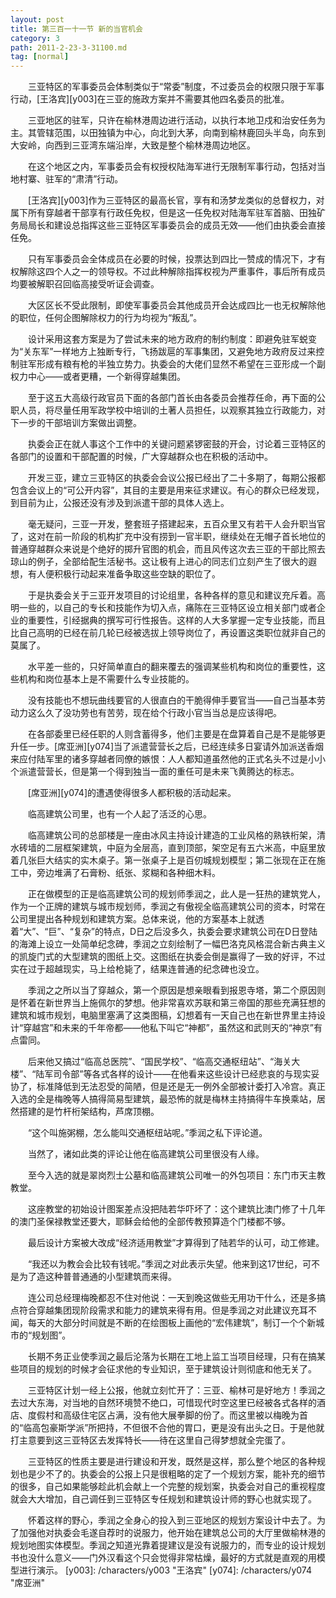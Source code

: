 ```yaml
---
layout: post
title: 第三百一十一节 新的当官机会
category: 3
path: 2011-2-23-3-31100.md
tag: [normal]
---
```


　　三亚特区的军事委员会体制类似于“常委”制度，不过委员会的权限只限于军事行动，[王洛宾][y003]在三亚的施政方案并不需要其他四名委员的批准。

　　三亚地区的驻军，只许在榆林港周边进行活动，以执行本地卫戍和治安任务为主。其管辖范围，以田独镇为中心，向北到大茅，向南到榆林鹿回头半岛，向东到大安岭，向西到三亚湾东端沿岸，大致是整个榆林港周边地区。

　　在这个地区之内，军事委员会有权授权陆海军进行无限制军事行动，包括对当地村寨、驻军的“肃清”行动。

　　[王洛宾][y003]作为三亚特区的最高长官，享有和汤梦龙类似的总督权力，对属下所有穿越者干部享有行政任免权，但是这一任免权对陆海军驻军首脑、田独矿务局局长和建设总指挥这些三亚特区军事委员会的成员无效——他们由执委会直接任免。

　　只有军事委员会全体成员在必要的时候，投票达到四比一赞成的情况下，才有权解除这四个人之一的领导权。不过此种解除指挥权视为严重事件，事后所有成员均要被解职召回临高接受听证会调查。

　　大区区长不受此限制，即使军事委员会其他成员开会达成四比一也无权解除他的职位，任何企图解除权力的行为均视为“叛乱”。

　　设计采用这套方案是为了尝试未来的地方政府的制约制度：即避免驻军蜕变为“关东军”一样地方上独断专行，飞扬跋扈的军事集团，又避免地方政府反过来控制驻军形成有粮有枪的半独立势力。执委会的大佬们显然不希望在三亚形成一个副权力中心——或者更糟，一个新得穿越集团。

　　至于这五大高级行政官员下面的各部门首长由各委员会推荐任命，再下面的公职人员，将尽量任用军政学校中培训的土著人员担任，以观察其独立行政能力，对下一步的干部培训方案做出调整。

　　执委会正在就人事这个工作中的关键问题紧锣密鼓的开会，讨论着三亚特区的各部门的设置和干部配置的时候，广大穿越群众也在积极的活动中。

　　开发三亚，建立三亚特区的执委会会议公报已经出了二十多期了，每期公报都包含会议上的“可公开内容”，其目的主要是用来征求建议。有心的群众已经发现，到目前为止，公报还没有涉及到派遣干部的具体人选上。

　　毫无疑问，三亚一开发，整套班子搭建起来，五百众里又有若干人会升职当官了，这对在前一阶段的机构扩充中没有捞到一官半职，继续处在无帽子首长地位的普通穿越群众来说是个绝好的掷升官图的机会，而且风传这次去三亚的干部比照去琼山的例子，全部给配生活秘书。这让极有上进心的同志们立刻产生了很大的遐想，有人便积极行动起来准备争取这些空缺的职位了。

　　于是执委会关于三亚开发项目的讨论组里，各种各样的意见和建议充斥着。高明一些的，以自己的专长和技能作为切入点，痛陈在三亚特区设立相关部门或者企业的重要性，引经据典的撰写可行性报告。这样的人大多掌握一定专业技能，而且比自己高明的已经在前几轮已经被选拔上领导岗位了，再设置这类职位就非自己的莫属了。

　　水平差一些的，只好简单直白的翻来覆去的强调某些机构和岗位的重要性，这些机构和岗位基本上是不需要什么专业技能的。

　　没有技能也不想玩曲线要官的人很直白的干脆得伸手要官当——自己当基本劳动力这么久了没功劳也有苦劳，现在给个行政小官当当总是应该得吧。

　　在各部委里已经任职的人则含蓄得多，他们主要是在盘算着自己是不是能够更升任一步。[席亚洲][y074]当了派遣营营长之后，已经连续多日宴请外加派送香烟来应付陆军里的诸多穿越者同僚的嫉恨：人人都知道虽然他的正式名头不过是小小个派遣营营长，但是第一个得到独当一面的重任可是未来飞黄腾达的标志。

　　[席亚洲][y074]的遭遇使得很多人都积极的活动起来。

　　临高建筑公司里，也有一个人起了活泛的心思。

　　临高建筑公司的总部楼是一座由冰风主持设计建造的工业风格的熟铁桁架，清水砖墙的二层框架建筑，中庭为全层高，直到顶部，架空足有五六米高，中庭里放着几张巨大结实的实木桌子。第一张桌子上是百仞城规划模型；第二张现在正在施工中，旁边堆满了石膏粉、纸张、浆糊和各种细木料。

　　正在做模型的正是临高建筑公司的规划师季润之，此人是一狂热的建筑党人，作为一个正牌的建筑与城市规划师，季润之有傲视全临高建筑公司的资本，时常在公司里提出各种规划和建筑方案。总体来说，他的方案基本上就透着“大”、“巨”、“复杂”的特点，D日之后没多久，执委会要求建筑公司在D日登陆的海滩上设立一处简单纪念碑，季润之立刻绘制了一幅巴洛克风格混合新古典主义的凯旋门式的大型建筑的图纸上交。这图纸在执委会倒是赢得了一致的好评，不过实在过于超越现实，马上给枪毙了，结果连普通的纪念碑也没立。

　　季润之之所以当了穿越众，第一个原因是想亲眼看到报恩寺塔，第二个原因则是怀着在新世界当上施佩尔的梦想。他非常喜欢苏联和第三帝国的那些充满狂想的建筑和城市规划，电脑里塞满了这类图稿，幻想着有一天自己也在新世界里主持设计“穿越宫”和未来的千年帝都——他私下叫它“神都”，虽然这和武则天的“神京”有点雷同。

　　后来他又搞过“临高总医院”、“国民学校”、“临高交通枢纽站”、“海关大楼”、“陆军司令部”等各式各样的设计——在他看来这些设计已经悲哀的与现实妥协了，标准降低到无法忍受的简陋，但是还是无一例外全部被计委打入冷宫。真正入选的全是梅晚等人搞得简易型建筑，最恐怖的就是梅林主持搞得牛车换乘站，居然搭建的是竹杆桁架结构，芦席顶棚。

　　“这个叫施粥棚，怎么能叫交通枢纽站呢。”季润之私下评论道。

　　当然了，诸如此类的评论让他在临高建筑公司里很没有人缘。

　　至今入选的就是翠岗烈士公墓和临高建筑公司唯一的外包项目：东门市天主教教堂。

　　这座教堂的初始设计图案差点没把陆若华吓坏了：这个建筑比澳门修了十几年的澳门圣保禄教堂还要大，耶稣会给他的全部传教预算造个门楼都不够。

　　最后设计方案被大改成“经济适用教堂”才算得到了陆若华的认可，动工修建。

　　“我还以为教会会比较有钱呢。”季润之对此表示失望。他来到这17世纪，可不是为了造这种普普通通的小型建筑而来得。

　　连公司总经理梅晚都忍不住对他说：一天到晚这做些无用功干什么，还是多搞点符合穿越集团现阶段需求和能力的建筑来得有用。但是季润之对此建议充耳不闻，每天的大部分时间就是不断的在绘图板上画他的“宏伟建筑”，制订一个个新城市的“规划图”。

　　长期不务正业使季润之最后沦落为长期在工地上监工当项目经理，只有在搞某些项目的规划的时候才会征求他的专业知识，至于建筑设计则彻底和他无关了。

　　三亚特区计划一经上公报，他就立刻忙开了：三亚、榆林可是好地方！季润之去过大东海，对当地的自然环境赞不绝口，可惜现代时空这里已经被各式各样的酒店、度假村和高级住宅区占满，没有他大展拳脚的份了。而这里被以梅晚为首的“临高包豪斯学派”所把持，不但很不合他的胃口，更是没有出头之日。于是他就打主意要到这三亚特区去发挥特长——待在这里自己得梦想就全完蛋了。

　　三亚特区的性质主要是进行建设和开发，既然是这样，那么整个地区的各种规划也是少不了的。执委会的公报上只是很粗略的定了一个规划方案，能补充的细节的很多，自己如果能够趁此机会献上一个完整的规划案，执委会对自己的重视程度就会大大增加，自己调任到三亚特区专任规划和建筑设计师的野心也就实现了。

　　怀着这样的野心，季润之全身心的投入到三亚地区的规划方案设计中去了。为了加强他对执委会毛遂自荐时的说服力，他开始在建筑总公司的大厅里做榆林港的规划地图实体模型。季润之知道光靠着提建议是没有说服力的，而专业的设计规划书也没什么意义——门外汉看这个只会觉得非常枯燥，最好的方式就是直观的用模型进行演示。
[y003]: /characters/y003 "王洛宾"
[y074]: /characters/y074 "席亚洲"
